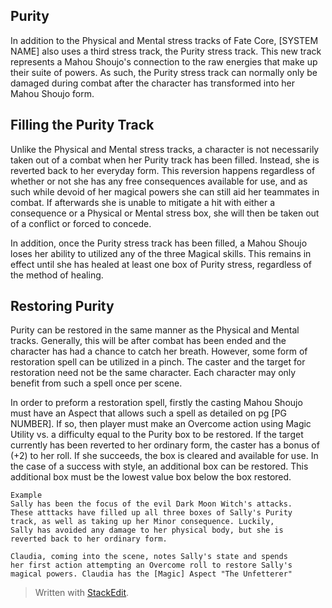 ## Purity

In addition to the Physical and Mental stress tracks of Fate Core, [SYSTEM NAME] also uses a third stress track, the Purity stress track. This new track represents a Mahou Shoujo's connection to the raw energies that make up their suite of powers. As such, the Purity stress track can normally only be damaged during combat after the character has transformed into her Mahou Shoujo form. 

## Filling the Purity Track

Unlike the Physical and Mental stress tracks, a character is not necessarily taken out of a combat when her Purity track has been filled. Instead, she is reverted back to her everyday form. This reversion happens regardless of whether or not she has any free consequences available for use, and as such while devoid of her magical powers she can still aid her teammates in combat. If afterwards she is unable to mitigate a hit with either a consequence or a Physical or Mental stress box, she will then be taken out of a conflict or forced to concede.

In addition, once the Purity stress track has been filled, a Mahou Shoujo loses her ability to utilized any of the three Magical skills. This remains in effect until she has healed at least one box of Purity stress, regardless of the method of healing.

## Restoring Purity

Purity can be restored in the same manner as the Physical and Mental tracks. Generally, this will be after combat has been ended and the character has had a chance to catch her breath. However, some form of restoration spell can be utilized in a pinch. The caster and the target for restoration need not be the same character. Each character may only benefit from such a spell once per scene. 

In order to preform a restoration spell, firstly the casting Mahou Shoujo must have an Aspect that allows such a spell as detailed on pg [PG NUMBER]. If so, then player must make an Overcome action using Magic Utility vs. a difficulty equal to the Purity box to be restored. If the target currently has been reverted to her ordinary form, the caster has a bonus of (+2) to her roll. If she succeeds, the box is cleared and available for use. In the case of a success with style, an additional box can be restored. This additional box must be the lowest value box below the box restored. 

	Example
	Sally has been the focus of the evil Dark Moon Witch's attacks.
	These atttacks have filled up all three boxes of Sally's Purity
	track, as well as taking up her Minor consequence. Luckily,
	Sally has avoided any damage to her physical body, but she is
	reverted back to her ordinary form. 
	
	Claudia, coming into the scene, notes Sally's state and spends
	her first action attempting an Overcome roll to restore Sally's
	magical powers. Claudia has the [Magic] Aspect "The Unfetterer"




> Written with [StackEdit](https://stackedit.io/).
<!--stackedit_data:
eyJoaXN0b3J5IjpbLTg2Mzg4ODEzOSwtMTE1NDkwNTA2NSwtOT
gyNzEwNjcsMTQzMTgyMTA3NCwxMjI4NjM2ODQzLC0xNTYyNjk3
MDc0XX0=
-->